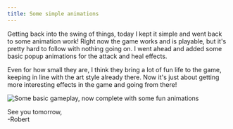 ```yaml
---
title: Some simple animations
---
```


Getting back into the swing of things, today I kept it simple and went back to some animation work! Right now the game works and is playable, but it's pretty hard to follow with nothing going on. I went ahead and added some basic popup animations for the attack and heal effects.  

Even for how small they are, I think they bring a lot of fun life to the game, keeping in line with the art style already there. Now it's just about getting more interesting effects in the game and going from there!



![Some basic gameplay, now complete with some fun animations](/assets/devtober-2021/10-20-2021.gif)  

See you tomorrow,  
-Robert
